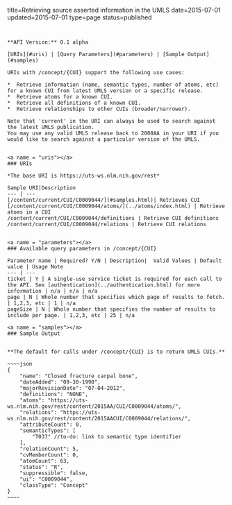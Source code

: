 title=Retrieving source asserted information in the UMLS
date=2015-07-01
updated=2015-07-01
type=page
status=published
~~~~~~


**API Version:** 0.1 alpha

[URIs](#uris) | [Query Parameters](#parameters) | [Sample Output](#samples)

URIs with /concept/{CUI} support the following use cases:

*  Retrieve information (name, semantic types, number of atoms, etc) for a known CUI from latest UMLS version or a specific release.
*  Retrieve atoms for a known CUI.
*  Retrieve all definitions of a known CUI.
*  Retrieve relationships to other CUIs (broader/narrower).

Note that 'current' in the URI can always be used to search against the latest UMLS publication.
You may use any valid UMLS release back to 2008AA in your URI if you would like to search against a particular version of the UMLS.


<a name = "uris"></a>
### URIs

*The base URI is https://uts-ws.nlm.nih.gov/rest*

Sample URI|Description
--- | ---
[/content/current/CUI/C0009044/](#samples.html)| Retrieves CUI
[/content/current/CUI/C0009044/atoms/](../atoms/index.html) | Retrieve atoms in a CUI
/content/current/CUI/C0009044/definitions | Retrieve CUI definitions
/content/current/CUI/C0009044/relations | Retrieve CUI relations


<a name = "parameters"></a>
### Available query parameters in /concept/{CUI}

Parameter name | Required? Y/N | Description|  Valid Values | Default value | Usage Note
--- | ---
ticket | Y | A single-use service ticket is required for each call to the API. See [authentication](../authentication.html) for more information | n/a | n/a | n/a
page | N | Whole number that specifies which page of results to fetch. | 1,2,3, etc | 1 | n/a
pageSize | N | Whole number that specifies the number of results to include per page. | 1,2,3, etc | 25 | n/a

<a name = "samples"></a>
### Sample Output


**The default for calls under /concept/{CUI} is to return UMLS CUIs.**

~~~~json
{
    "name": "Closed fracture carpal bone",
    "dateAdded": "09-30-1990",
    "majorRevisionDate": "07-04-2012",
    "definitions": "NONE",
    "atoms": "https://uts-ws.nlm.nih.gov/rest/content/2015AA/CUI/C0009044/atoms/",
    "relations": "https://uts-ws.nlm.nih.gov/rest/content/2015AACUI/C0009044/relations/",
    "attributeCount": 0,
    "semanticTypes": [
        "T037" //to-do: link to semantic type identifier
    ],
    "relationCount": 5,
    "cvMemberCount": 0,
    "atomCount": 63,
    "status": "R",
    "suppressible": false,
    "ui": "C0009044",
    "classType": "Concept"
}
~~~~
